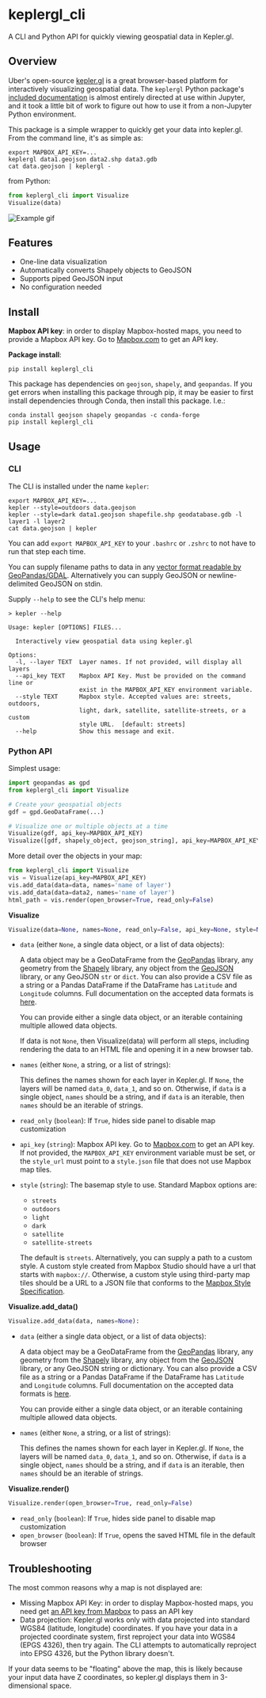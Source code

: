 # keplergl_cli

A CLI and Python API for quickly viewing geospatial data in Kepler.gl.

## Overview

Uber's open-source [kepler.gl](https://kepler.gl/) is a great browser-based
platform for interactively visualizing geospatial data. The `keplergl` Python package's [included
documentation](https://github.com/keplergl/kepler.gl/blob/master/docs/keplergl-jupyter/user-guide.md)
is almost entirely directed at use within Jupyter, and it took a little bit of
work to figure out how to use it from a non-Jupyter Python environment.

This package is a simple wrapper to quickly get your data into kepler.gl. From
the command line, it's as simple as:

```
export MAPBOX_API_KEY=...
keplergl data1.geojson data2.shp data3.gdb
cat data.geojson | keplergl -
```

from Python:

```py
from keplergl_cli import Visualize
Visualize(data)
```

![Example gif](https://raw.githubusercontent.com/kylebarron/keplergl_cli/master/assets/example.gif)

## Features

-   One-line data visualization
-   Automatically converts Shapely objects to GeoJSON
-   Supports piped GeoJSON input
-   No configuration needed

## Install

**Mapbox API key**: in order to display Mapbox-hosted maps, you need to provide
a Mapbox API key. Go to [Mapbox.com](https://account.mapbox.com/access-tokens)
to get an API key.

**Package install**:

```
pip install keplergl_cli
```

This package has dependencies on `geojson`, `shapely`, and `geopandas`. If you
get errors when installing this package through pip, it may be easier to first
install dependencies through Conda, then install this package. I.e.:

```
conda install geojson shapely geopandas -c conda-forge
pip install keplergl_cli
```

## Usage

### CLI

The CLI is installed under the name `kepler`:

```
export MAPBOX_API_KEY=...
kepler --style=outdoors data.geojson
kepler --style=dark data1.geojson shapefile.shp geodatabase.gdb -l layer1 -l layer2
cat data.geojson | kepler
```

You can add `export MAPBOX_API_KEY` to your `.bashrc` or `.zshrc` to not have to
run that step each time.

You can supply filename paths to data in any [vector format readable by
GeoPandas/GDAL](https://gdal.org/drivers/vector/index.html). Alternatively you
can supply GeoJSON or newline-delimited GeoJSON on stdin.

Supply `--help` to see the CLI's help menu:

```
> kepler --help

Usage: kepler [OPTIONS] FILES...

  Interactively view geospatial data using kepler.gl

Options:
  -l, --layer TEXT  Layer names. If not provided, will display all layers
  --api_key TEXT    Mapbox API Key. Must be provided on the command line or
                    exist in the MAPBOX_API_KEY environment variable.
  --style TEXT      Mapbox style. Accepted values are: streets, outdoors,
                    light, dark, satellite, satellite-streets, or a custom
                    style URL.  [default: streets]
  --help            Show this message and exit.
```

### Python API

Simplest usage:

```py
import geopandas as gpd
from keplergl_cli import Visualize

# Create your geospatial objects
gdf = gpd.GeoDataFrame(...)

# Visualize one or multiple objects at a time
Visualize(gdf, api_key=MAPBOX_API_KEY)
Visualize([gdf, shapely_object, geojson_string], api_key=MAPBOX_API_KEY)
```

More detail over the objects in your map:

```py
from keplergl_cli import Visualize
vis = Visualize(api_key=MAPBOX_API_KEY)
vis.add_data(data=data, names='name of layer')
vis.add_data(data=data2, names='name of layer')
html_path = vis.render(open_browser=True, read_only=False)
```

**Visualize**

```py
Visualize(data=None, names=None, read_only=False, api_key=None, style=None)
```

-   `data` (either `None`, a single data object, or a list of data objects):

    A data object may be a GeoDataFrame from the
    [GeoPandas](http://geopandas.org/) library, any geometry from the
    [Shapely](https://shapely.readthedocs.io/en/stable/manual.html) library, any
    object from the [GeoJSON](https://github.com/jazzband/geojson) library, or
    any GeoJSON `str` or `dict`. You can also provide a CSV file as a
    string or a Pandas DataFrame if the DataFrame has `Latitude` and `Longitude`
    columns. Full documentation on the accepted data formats is
    [here](https://github.com/keplergl/kepler.gl/blob/master/docs/keplergl-jupyter/user-guide.md#3-data-format).

    You can provide either a single data object, or an iterable containing
    multiple allowed data objects.

    If data is not `None`, then Visualize(data) will perform all steps, including
    rendering the data to an HTML file and opening it in a new browser tab.

-   `names` (either `None`, a string, or a list of strings):

    This defines the names shown for each layer in Kepler.gl. If `None`, the
    layers will be named `data_0`, `data_1`, and so on. Otherwise, if `data` is
    a single object, `names` should be a string, and if `data` is an iterable,
    then `names` should be an iterable of strings.

-   `read_only` (`boolean`): If `True`, hides side panel to disable map customization
-   `api_key` (`string`): Mapbox API key. Go to [Mapbox.com](https://account.mapbox.com/access-tokens)
    to get an API key. If not provided, the `MAPBOX_API_KEY` environment
    variable must be set, or the `style_url` must point to a `style.json` file
    that does not use Mapbox map tiles.
-   `style` (`string`): The basemap style to use. Standard Mapbox options are:

    -   `streets`
    -   `outdoors`
    -   `light`
    -   `dark`
    -   `satellite`
    -   `satellite-streets`

    The default is `streets`. Alternatively, you can supply a path to a custom
    style. A custom style created from Mapbox Studio should have a url that
    starts with `mapbox://`. Otherwise, a custom style using third-party map
    tiles should be a URL to a JSON file that conforms to the [Mapbox Style
    Specification](https://docs.mapbox.com/mapbox-gl-js/style-spec/).

**Visualize.add_data()**

```py
Visualize.add_data(data, names=None):
```

-   `data` (either a single data object, or a list of data objects):

    A data object may be a GeoDataFrame from the
    [GeoPandas](http://geopandas.org/) library, any geometry from the
    [Shapely](https://shapely.readthedocs.io/en/stable/manual.html) library, any
    object from the [GeoJSON](https://github.com/jazzband/geojson) library, or
    any GeoJSON string or dictionary. You can also provide a CSV file as a
    string or a Pandas DataFrame if the DataFrame has `Latitude` and `Longitude`
    columns. Full documentation on the accepted data formats is
    [here](https://github.com/keplergl/kepler.gl/blob/master/docs/keplergl-jupyter/user-guide.md#3-data-format).

    You can provide either a single data object, or an iterable containing
    multiple allowed data objects.

-   `names` (either `None`, a string, or a list of strings):

    This defines the names shown for each layer in Kepler.gl. If `None`, the
    layers will be named `data_0`, `data_1`, and so on. Otherwise, if `data` is
    a single object, `names` should be a string, and if `data` is an iterable,
    then `names` should be an iterable of strings.

**Visualize.render()**

```py
Visualize.render(open_browser=True, read_only=False)
```

-   `read_only` (`boolean`): If `True`, hides side panel to disable map customization
-   `open_browser` (`boolean`): If `True`, opens the saved HTML file in the default browser

## Troubleshooting

The most common reasons why a map is not displayed are:

-   Missing Mapbox API Key: in order to display Mapbox-hosted maps, you need get [an API key from Mapbox](https://account.mapbox.com/access-tokens) to pass an API key
-   Data projection: Kepler.gl works only with data projected into standard WGS84 (latitude, longitude) coordinates. If you have your data in a projected coordinate system, first reproject your data into WGS84 (EPGS 4326), then try again. The CLI attempts to automatically reproject into EPSG 4326, but the Python library doesn't.

If your data seems to be "floating" above the map, this is likely because your
input data have Z coordinates, so kepler.gl displays them in 3-dimensional
space.
